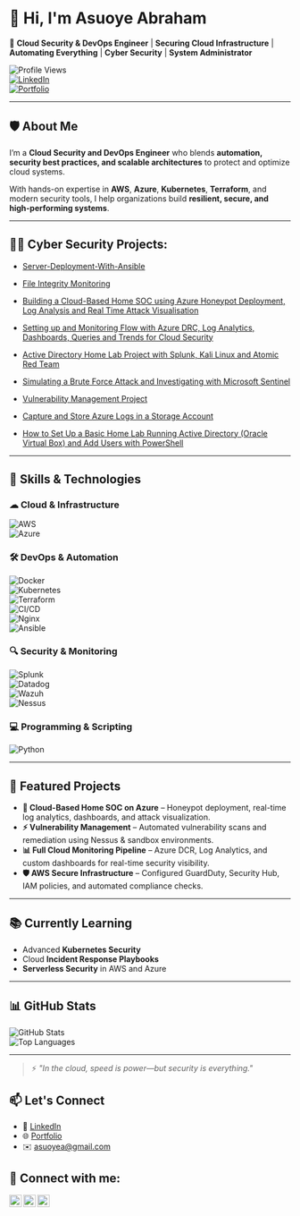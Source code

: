 # 👋 Hi, I'm Asuoye Abraham  

🚀 **Cloud Security & DevOps Engineer** | **Securing Cloud Infrastructure** | **Automating Everything** | **Cyber Security**  | **System Administrator**

![Profile Views](https://komarev.com/ghpvc/?username=your-username&color=blue)  
[![LinkedIn](https://img.shields.io/badge/LinkedIn-Connect-blue?style=flat&logo=linkedin)](https://linkedin.com/in/your-profile)  
[![Portfolio](https://img.shields.io/badge/Portfolio-View-brightgreen?style=flat&logo=github)](https://github.com/your-username)  

---

## 🛡️ About Me  
I’m a **Cloud Security and DevOps Engineer** who blends **automation, security best practices, and scalable architectures** to protect and optimize cloud systems.  

With hands-on expertise in **AWS**, **Azure**, **Kubernetes**, **Terraform**, and modern security tools, I help organizations build **resilient, secure, and high-performing systems**.

---

<h2>👨‍💻 Cyber Security Projects:</h2> 

- [Server-Deployment-With-Ansible](https://github.com/asuoye/Server-Deployment-With-Ansible)

- [File Integrity Monitoring](https://github.com/asuoye/File-Integrity-Monitoring-Project)

- [Building a Cloud-Based Home SOC using Azure Honeypot Deployment, Log Analysis and Real Time Attack Visualisation](https://github.com/asuoye/Azure-Cloud-SOC-Honeypot-Log-Analytics-Real-Time-Attack-Monitoring)

- [Setting up and Monitoring Flow with Azure DRC, Log Analytics, Dashboards, Queries and Trends for Cloud Security](https://github.com/asuoye/Azure-Cloud-SOC-DCR-Log-Analytics-Real-Time-Security-Dashboards-.)

- [Active Directory Home Lab Project with Splunk, Kali Linux and Atomic Red Team](https://github.com/asuoye/Active_Directory_Lab)

- [Simulating a Brute Force Attack and Investigating with Microsoft Sentinel](https://github.com/asuoye/Simulating-a-Brute-Force-attack-and-investigating-with-Microsoft-Sentinel)

- [Vulnerability Management Project](https://github.com/asuoye/Vulnerability-Management-Project)

- [Capture and Store Azure Logs in a Storage Account](https://github.com/asuoye/Capture-and-Storing-Azure-Logs-in-a-Secure-Storage-Account)


- [How to Set Up a Basic Home Lab Running Active Directory (Oracle Virtual Box) and Add Users with PowerShell](https://github.com/asuoye/Virtual_Cybersecurity_HomeLab)




---
## 🔧 Skills & Technologies  

### ☁ Cloud & Infrastructure  
![AWS](https://img.shields.io/badge/AWS-232F3E?style=flat&logo=amazonaws&logoColor=white)  
![Azure](https://img.shields.io/badge/Azure-0078D4?style=flat&logo=microsoftazure&logoColor=white)  

### 🛠 DevOps & Automation  
![Docker](https://img.shields.io/badge/Docker-2496ED?style=flat&logo=docker&logoColor=white)  
![Kubernetes](https://img.shields.io/badge/Kubernetes-326CE5?style=flat&logo=kubernetes&logoColor=white)  
![Terraform](https://img.shields.io/badge/Terraform-7B42BC?style=flat&logo=terraform&logoColor=white)  
![CI/CD](https://img.shields.io/badge/CI%2FCD-0A0A0A?style=flat&logo=githubactions&logoColor=white)  
![Nginx](https://img.shields.io/badge/Nginx-009639?style=flat&logo=nginx&logoColor=white)  
![Ansible](https://img.shields.io/badge/Ansible-EE0000?style=flat&logo=ansible&logoColor=white)


### 🔍 Security & Monitoring  
![Splunk](https://img.shields.io/badge/Splunk-000000?style=flat&logo=splunk&logoColor=white)  
![Datadog](https://img.shields.io/badge/Datadog-632CA6?style=flat&logo=datadog&logoColor=white)  
![Wazuh](https://img.shields.io/badge/Wazuh-005C84?style=flat&logo=wazuh&logoColor=white)  
![Nessus](https://img.shields.io/badge/Nessus-00B388?style=flat)  

### 💻 Programming & Scripting  
![Python](https://img.shields.io/badge/Python-3776AB?style=flat&logo=python&logoColor=white)  

---

## 📌 Featured Projects  

- **🔐 Cloud-Based Home SOC on Azure** – Honeypot deployment, real-time log analytics, dashboards, and attack visualization.  
- **⚡ Vulnerability Management** – Automated vulnerability scans and remediation using Nessus & sandbox environments.  
- **📊 Full Cloud Monitoring Pipeline** – Azure DCR, Log Analytics, and custom dashboards for real-time security visibility.  
- **🛡 AWS Secure Infrastructure** – Configured GuardDuty, Security Hub, IAM policies, and automated compliance checks.  

---

## 📚 Currently Learning  
- Advanced **Kubernetes Security**  
- Cloud **Incident Response Playbooks**  
- **Serverless Security** in AWS and Azure  

---

## 📊 GitHub Stats  
![GitHub Stats](https://github-readme-stats.vercel.app/api?username=asuoye&show_icons=true&theme=tokyonight)  
![Top Languages](https://github-readme-stats.vercel.app/api/top-langs/?username=asuoye&layout=compact&theme=tokyonight)  


---

> ⚡ _"In the cloud, speed is power—but security is everything."_


## 📫 Let's Connect  
- 💼 [LinkedIn](https://www.linkedin.com/in/asuoyeabraham/) 
- 🌐 [Portfolio](https://github.com/asuoye)
- ✉️ asuoyea@gmail.com  



<h2> 🤳 Connect with me:</h2>

[<img align="left" alt="asuoyeabraham | Twitter" width="22px" src="https://cdn.jsdelivr.net/npm/simple-icons@v3/icons/twitter.svg" />][twitter]
[<img align="left" alt="asuoyeabraham | LinkedIn" width="22px" src="https://cdn.jsdelivr.net/npm/simple-icons@v3/icons/linkedin.svg" />][linkedin]
[<img align="left" alt="asuoyeabraham | Instagram" width="22px" src="https://cdn.jsdelivr.net/npm/simple-icons@v3/icons/instagram.svg" />][instagram]

[twitter]: https://twitter.com/asuoyeabraham
[youtube]: https://www.youtube.com/c/asuoyeabraham
[instagram]: https://www.instagram.com/asuoyeabraham/
[linkedin]: https://linkedin.com/in/asuoyeabraham

<!--
**joshmadakor1/joshmadakor1** is a ✨ _special_ ✨ repository because its `README.md` (this file) appears on your GitHub profile.

Here are some ideas to get you started:

- 🔭 I’m currently working on ...
- 🌱 I’m currently learning ...
- 👯 I’m looking to collaborate on ...
- 🤔 I’m looking for help with ...
- 💬 Ask me about ...
- 📫 How to reach me: ...
- 😄 Pronouns: ...
- ⚡ Fun fact: ...
-->
